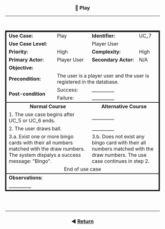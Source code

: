 <style>.bolded{font-weight:bold;}table{border:4px solid;}</style>

<h3 align=center>📌 Play</h3>
<hr>
<br>

<table>
    <thead">
        <tr>
            <td class="bolded">Use Case:</strong></td>
            <td>Play</td>
            <td class="bolded">Identifier:</strong></td>
            <td>UC_7</td>
        </tr>
        <tr>
            <td colspan="2" class="bolded">Use Case Level:</strong></td>
            <td colspan="2">Player User</td>
        </tr>
        <tr>
            <td class="bolded">Priority:</strong></td>
            <td>High</td>
            <td class="bolded">Complexity:</strong></td>
            <td>High</td>
        </tr>
        <tr>
            <td class="bolded">Primary Actor:</strong></td>
            <td>Player User</td>
            <td class="bolded">Secondary Actor:</strong></td>
            <td>N/A</td>
        </tr>
        <tr>
            <td class="bolded">Objective:</strong></td>
            <td colspan="3"></td>
        </tr>
        <tr>
            <td class="bolded">Precondition:</strong></td>
            <td colspan="3">The user is a player user and the user is registered in the database.</td>
        </tr>
        <tr>
            <td rowspan="2" class="bolded">Post-condition</strong></td>
            <td colspan="1">Success:</td>
            <td colspan="3">__________</td>
        </tr>
        <tr>
            <td colspan="1">Failure:</td>
            <td colspan="3">__________</td>
        </tr>
    </thead>
    <tbody style="border-bottom: 2px solid;border-top: 2px solid">
        <tr>
            <td align="center" colspan="2" class="bolded">Normal Course</strong></td>
            <td align="center" colspan="2" class="bolded">Alternative Course</strong></td>
        </tr>
        <tr>
            <td colspan="2">1. The use case begins after UC_5 or UC_6 ends.</td>
            <td colspan="2">__________</td>
        </tr>
        <tr>
            <td colspan="2">2. The user draws ball.</td>
            <td colspan="2">__________</td>
        </tr>
        <tr>
            <td colspan="2">3.a. Exist one or more bingo cards with their all numbers matched with the draw numbers. The system dispalys a success message: "Bingo".</td>
            <td colspan="2">3.b. Does not exist any bingo card with their all numbers matched with the draw numbers. The use case continues in step 2.</td>
        </tr>
        <tr>
            <td align="center" colspan="4">End of use case</td>
        </tr>
    </tbody>
    <tfoot>
        <tr>
            <td colspan="4" class="bolded">Observations:</strong></td>
        </tr>
        <tr>
            <td colspan="4">__________</td>
        </tr>
    </tfoot>
</table>

<br><br>

<footer align="center">
    <hr>

### ◀️ [Return](../../General_process_definition.md)

</footer>